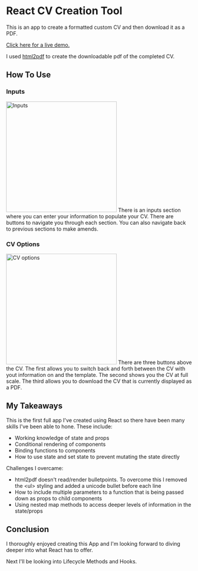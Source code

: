 # React CV Creation Tool

This is an app to create a formatted custom CV and then download it as a PDF.

[Click here for a live demo.](https://jackfcs.github.io/cv-project/)

I used [html2pdf](https://www.npmjs.com/package/html2pdf.js/v/0.9.0) to create the downloadable pdf of the completed CV. 

## How To Use

### Inputs

<img width="300" alt="Inputs" src="https://user-images.githubusercontent.com/70267892/121911316-91e42a00-cd27-11eb-89fb-119ed2a80b5b.png">
There is an inputs section where you can enter your information to populate your CV. There are buttons to navigate you through each section. You can also navigate back to previous sections to make amends. 

### CV Options

<img width="300" alt="CV options" src="https://user-images.githubusercontent.com/70267892/121911179-711bd480-cd27-11eb-88b6-fb307bfab8f3.png">
There are three buttons above the CV. The first allows you to switch back and forth between the CV with yout information on and the template. The second shows you the CV at full scale. The third allows you to download the CV that is currently displayed as a PDF.


## My Takeaways

This is the first full app I've created using React so there have been many skills I've been able to hone. These include:
* Working knowledge of state and props
* Conditional rendering of components
* Binding functions to components
* How to use state and set state to prevent mutating the state directly

Challenges I overcame:
* html2pdf doesn't read/render bulletpoints. To overcome this I removed the \<ul> styling and added a unicode bullet before each line
* How  to include multiple parameters to a function that is being passed down as props to child components
* Using nested map methods to access deeper levels of information in the state/props

## Conclusion

I thoroughly enjoyed creating this App and I'm looking forward to diving deeper into what React has to offer. 

Next I'll be looking into Lifecycle Methods and Hooks.


